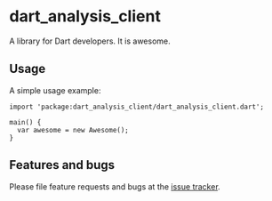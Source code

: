 # dart_analysis_client

A library for Dart developers. It is awesome.

## Usage

A simple usage example:

    import 'package:dart_analysis_client/dart_analysis_client.dart';

    main() {
      var awesome = new Awesome();
    }

## Features and bugs

Please file feature requests and bugs at the [issue tracker][tracker].

[tracker]: http://example.com/issues/replaceme
